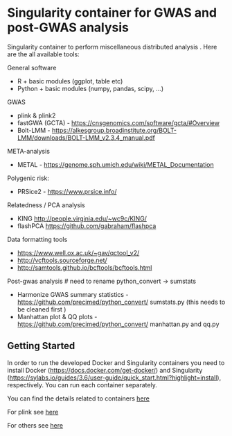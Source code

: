 # Singularity container for GWAS and post-GWAS analysis

Singularity container to perform miscellaneous distributed analysis . Here are the all available tools:

General software
- R + basic modules (ggplot, table  etc)
- Python  + basic modules  (numpy, pandas, scipy, ...)

GWAS
- plink & plink2 
- fastGWA (GCTA) - https://cnsgenomics.com/software/gcta/#Overview
- Bolt-LMM - https://alkesgroup.broadinstitute.org/BOLT-LMM/downloads/BOLT-LMM_v2.3.4_manual.pdf


META-analysis
- METAL - https://genome.sph.umich.edu/wiki/METAL_Documentation

Polygenic risk:
- PRSice2 - https://www.prsice.info/

Relatedness / PCA analysis
- KING http://people.virginia.edu/~wc9c/KING/
- flashPCA https://github.com/gabraham/flashpca

Data formatting tools
- https://www.well.ox.ac.uk/~gav/qctool_v2/
- http://vcftools.sourceforge.net/
- http://samtools.github.io/bcftools/bcftools.html

Post-gwas analysis   # need to rename python_convert -> sumstats
- Harmonize GWAS summary statistics  - https://github.com/precimed/python_convert/ sumstats.py  (this needs to be cleaned first )
- Manhattan plot & QQ plots - https://github.com/precimed/python_convert/ manhattan.py and qq.py




## Getting Started

In order to run the developed Docker and Singularity containers you need to install Docker (https://docs.docker.com/get-docker/) and Singularity (https://sylabs.io/guides/3.6/user-guide/quick_start.html?highlight=install),  respectively. You can run each container separately. 

You can find the details related to containers [here](docs/intro.md#section)
 
For plink see [here](docs/plink.md#section)

For others see [here](docs/others.md#section)

